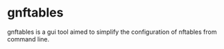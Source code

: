 gnftables
=========

gnftables is a gui tool aimed to simplify the configuration of nftables from command line.
